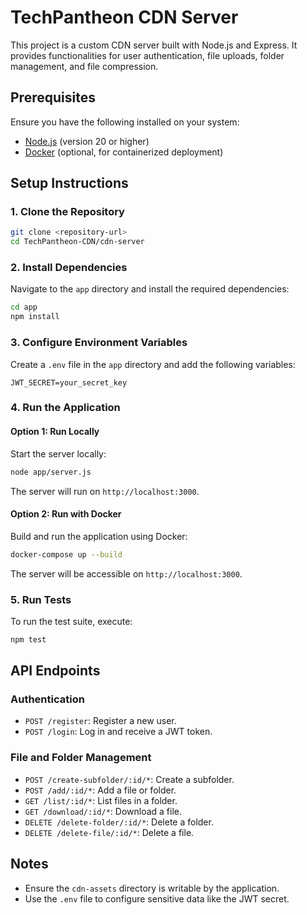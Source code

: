 # TechPantheon CDN Server

This project is a custom CDN server built with Node.js and Express. It provides functionalities for user authentication, file uploads, folder management, and file compression.

## Prerequisites

Ensure you have the following installed on your system:
- [Node.js](https://nodejs.org/) (version 20 or higher)
- [Docker](https://www.docker.com/) (optional, for containerized deployment)

## Setup Instructions

### 1. Clone the Repository
```bash
git clone <repository-url>
cd TechPantheon-CDN/cdn-server
```

### 2. Install Dependencies
Navigate to the `app` directory and install the required dependencies:
```bash
cd app
npm install
```

### 3. Configure Environment Variables
Create a `.env` file in the `app` directory and add the following variables:
```
JWT_SECRET=your_secret_key
```

### 4. Run the Application

#### Option 1: Run Locally
Start the server locally:
```bash
node app/server.js
```
The server will run on `http://localhost:3000`.

#### Option 2: Run with Docker
Build and run the application using Docker:
```bash
docker-compose up --build
```
The server will be accessible on `http://localhost:3000`.

### 5. Run Tests
To run the test suite, execute:
```bash
npm test
```

## API Endpoints

### Authentication
- `POST /register`: Register a new user.
- `POST /login`: Log in and receive a JWT token.

### File and Folder Management
- `POST /create-subfolder/:id/*`: Create a subfolder.
- `POST /add/:id/*`: Add a file or folder.
- `GET /list/:id/*`: List files in a folder.
- `GET /download/:id/*`: Download a file.
- `DELETE /delete-folder/:id/*`: Delete a folder.
- `DELETE /delete-file/:id/*`: Delete a file.

## Notes
- Ensure the `cdn-assets` directory is writable by the application.
- Use the `.env` file to configure sensitive data like the JWT secret.
